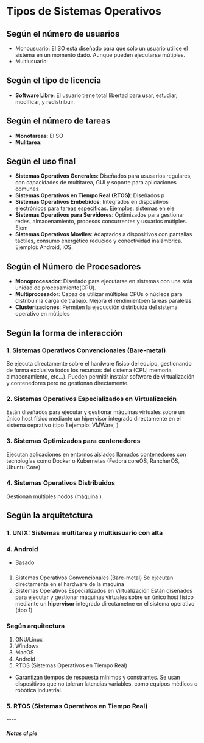 # Tipos de Sistemas Operativos

## Según el número de usuarios

- Monousuario: El SO está diseñado para que solo un usuario utilice el sistema en un momento dado. Aunque pueden ejecutarse mútiples.
- Multiusuario:

## Según el tipo de licencia

- **Software Libre**: El usuario tiene total libertad para usar, estudiar, modificar, y redistribuir.

## Según el número de tareas

- **Monotareas**: El SO
- **Mulitarea**:

## Según el uso final

- **Sistemas Operativos Generales**: Diseñados para ususarios regulares, con capacidades de multitarea, GUI y soporte para aplicaciones comunes
- **Sistemas Operativos en Tiempo Real (RTOS)**: Diseñados p <!--NO hace falta saber los ejemplos-->
- **Sistemas Operativos Embebidos**: Integrados en dispositivos electrónicos para tareas específicas. Ejemplos: sistemas en ele
- **Sistemas Operativos para Servidores**: Optimizados para gestionar redes, almacenamiento, procesos concurrentes y usuarios mútiples. Ejem
- **Sistemas Operativos Moviles**: Adaptados a dispositivos con pantallas táctiles, consumo energético reducido y conectividad inalámbrica. Ejemploi: Android, iOS.

## Según el Número de Procesadores

- **Monoprocesador**: Diseñado para ejecutarse en sistemas con una sola unidad de procesamiento(CPU).
- **Multiprocesador**: Capaz de utilizar múltiples CPUs o núcleos para distribuir la carga de trabajo. Mejora el rendimientoen tareas paralelas.
- **Clusterizaciones**: Permiten la ejecucción distribuida del sistema operativo en mútiples

## Según la forma de interacción

### 1. Sistemas Operativos Convencionales (Bare-metal)

Se ejecuta directamente sobre el hardware físico del equipo, gestionando de forma exclusiva todos los recursos del sistema (CPU, memoria, almacenamiento, etc...). Pueden permitir instalar software de virtualización y contenedores pero no gestionan directamente.

### 2. Sistemas Operativos Especializados en Virtualización

Están diseñados para ejecutar y gestionar máquinas virtuales sobre un único host físico mediante un hipervisor integrado directamente en el sistema oeprativo (tipo 1 ejemplo: VMWare, )

### 3. Sistemas Optimizados para contenedores

Ejecutan aplicaciones en entornos aislados llamados contenedores con tecnologías como Docker o Kubernetes (Fedora coreOS, RancherOS, Ubuntu Core)

### 4. Sistemas Operativos Distribuidos

Gestionan múltiples nodos (máquina )

## Según la arquitetctura

### 1. UNIX: Sistemas multitarea y multiusuario con alta

### 4. Android

- Basado

###

1. Sistemas Operativos Convencionales (Bare-metal)
   Se ejecutan directamente en el hardware de la maquina
2. Sistemas Operativos Especializados en Virtualización
   Están diseñados para ejecutar y gestionar máquinas virtuales sobre un único host físico mediante un **hipervisor** integrado directametne en el sistema operativo (tipo 1)

### Según arquitectura

<!-- /**
TODO: Ver si queda mejor poner titulo grande y número o si queda mejor la lista.
-->

1. GNU/Linux
2. Windows
3. MacOS
4. Android
5. RTOS (Sistemas Operativos en Tiempo Real)

- Garantizan tiempos de respuesta mínimos y constrantes. Se usan dispositivos que no toleran latencias variables, como equipos médicos o robótica industrial.

### 5. RTOS (Sistemas Operativos en Tiempo Real)



\----

##### Notas al pie
